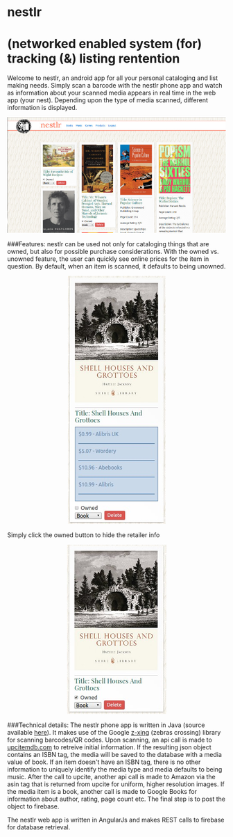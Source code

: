 # nestlr
# (networked enabled system (for) tracking (&) listing rentention

Welcome to nestlr, an android app for all your personal cataloging and list making needs.
Simply scan a barcode with the nestlr phone app and watch as information about your scanned
media appears in real time in the web app (your nest). Depending upon the type of media scanned,
different information is displayed. 

<p align="center">
  <img src="./img/SiteResources/Main.jpg">
</p>

###Features:
nestlr can be used not only for cataloging things that are owned, but also for possible purchase considerations.
With the owned vs. unowned feature, the user can quickly see online prices for the item in question. By default, 
when an item is scanned, it defaults to being unowned.

<p align="center">
  <img src="./img/SiteResources/ShellUnOwned.jpg">
</p>

Simply click the owned button to hide the retailer info
<p align="center">
  <img src="./img/SiteResources/ShellOwned.jpg">
</p>

###Technical details:
The nestlr phone app is written in Java (source available [here](https://github.com/sulaiman-allen/nestlr-android)).
It makes use of the Google [z-xing](https://github.com/zxing/zxing) (zebras crossing) library for scanning barcodes/QR codes.
Upon scanning, an api call is made to [upcitemdb.com](upcitemdb.com) to retreive initial information. If the resulting json 
object contains an ISBN tag, the media will be saved to the database with a media value of book. If an item doesn't have
an ISBN tag, there is no other information to uniquely identify the media type and media defaults to being music. After the 
call to upcite, another api call is made to Amazon via the asin tag that is returned from upcite for uniform, higher resolution
images. If the media item is a book, another call is made to Google Books for information about author, rating, page count etc.
The final step is to post the object to firebase.

The nestlr web app is written in AngularJs and makes REST calls to firebase for database retrieval.
<!--(./img/SiteResources/Main.jpg)-->
<!--![](https://github.com/sulaiman-allen/nestlr/blob/master/img/SiteResources/Main.jpg)-->

